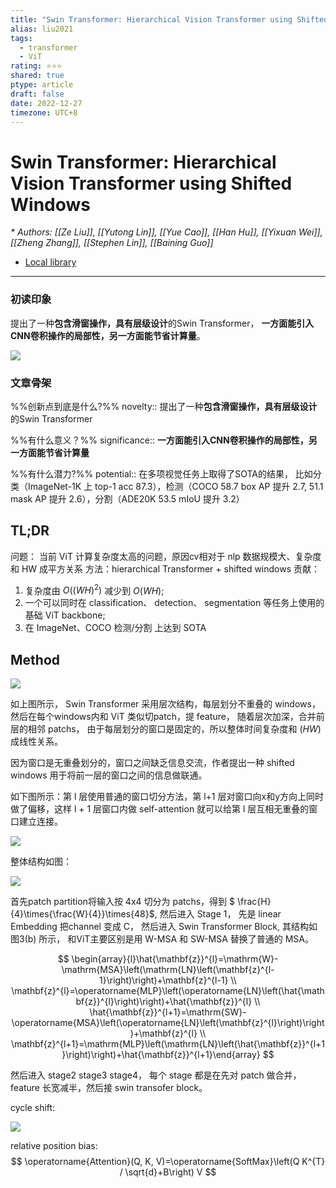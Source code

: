 ```yaml
---
title: "Swin Transformer: Hierarchical Vision Transformer using Shifted Windows"
alias: liu2021
tags:
  - transformer
  - ViT
rating: ⭐⭐⭐
shared: true
ptype: article
draft: false
date: 2022-12-27
timezone: UTC+8
---
```



# Swin Transformer: Hierarchical Vision Transformer using Shifted Windows
<cite>* Authors: [[Ze Liu]], [[Yutong Lin]], [[Yue Cao]], [[Han Hu]], [[Yixuan Wei]], [[Zheng Zhang]], [[Stephen Lin]], [[Baining Guo]]</cite>


* [Local library](zotero://select/items/1_68QHE4RG)

***

### 初读印象

提出了一种**包含滑窗操作，具有层级设计**的Swin Transformer， **一方面能引入CNN卷积操作的局部性，另一方面能节省计算量**。

![](https://markdown-imagebed.oss-cn-beijing.aliyuncs.com/imgs/20210628201327.png)

### 文章骨架
%%创新点到底是什么?%%
novelty:: 提出了一种**包含滑窗操作，具有层级设计**的Swin Transformer

%%有什么意义？%%
significance:: **一方面能引入CNN卷积操作的局部性，另一方面能节省计算量**

%%有什么潜力?%% 
potential:: 在多项视觉任务上取得了SOTA的结果， 比如分类（ImageNet-1K 上 top-1 acc 87.3），检测（COCO 58.7 box AP 提升 2.7, 51.1 mask AP 提升 2.6），分割（ADE20K 53.5 mIoU 提升 3.2）

## TL;DR
问题： 当前 ViT 计算复杂度太高的问题，原因cv相对于 nlp 数据规模大、复杂度和 HW 成平方关系
方法：hierarchical Transformer + shifted windows
贡献：
1. 复杂度由 $O((WH)^2)$ 减少到 $O(WH)$;
2. 一个可以同时在 classification、 detection、 segmentation 等任务上使用的基础 ViT backbone;
3. 在 ImageNet、COCO 检测/分割 上达到 SOTA

## Method

![](https://markdown-imagebed.oss-cn-beijing.aliyuncs.com/imgs/20210628201327.png)

如上图所示， Swin Transformer 采用层次结构，每层划分不重叠的 windows， 然后在每个windows内和 ViT 类似切patch，提 feature， 随着层次加深，合并前层的相邻 patchs， 由于每层划分的窗口是固定的，所以整体时间复杂度和 $(HW)$ 成线性关系。

因为窗口是无重叠划分的，窗口之间缺乏信息交流，作者提出一种 shifted windows 用于将前一层的窗口之间的信息做联通。

如下图所示：第 l 层使用普通的窗口切分方法，第 l+1 层对窗口向x和y方向上同时做了偏移，这样 l + 1 层窗口内做 self-attention 就可以给第 l 层互相无重叠的窗口建立连接。


![](https://markdown-imagebed.oss-cn-beijing.aliyuncs.com/imgs/20210628202837.png)


整体结构如图：

![](https://markdown-imagebed.oss-cn-beijing.aliyuncs.com/imgs/20210628203616.png)

首先patch partition将输入按 4x4 切分为 patchs，得到 $ \frac{H}{4}\times{\frac{W}{4}}\times{48}$, 然后进入 Stage 1， 先是 linear Embedding 把channel 变成 C， 然后进入 Swin Transformer Block, 其结构如图3(b) 所示， 和ViT主要区别是用 W-MSA 和 SW-MSA 替换了普通的 MSA。

$$
\begin{array}{l}\hat{\mathbf{z}}^{l}=\mathrm{W}-\mathrm{MSA}\left(\mathrm{LN}\left(\mathbf{z}^{l-1}\right)\right)+\mathbf{z}^{l-1} \\ \mathbf{z}^{l}=\operatorname{MLP}\left(\operatorname{LN}\left(\hat{\mathbf{z}}^{l}\right)\right)+\hat{\mathbf{z}}^{l} \\ \hat{\mathbf{z}}^{l+1}=\mathrm{SW}-\operatorname{MSA}\left(\operatorname{LN}\left(\mathbf{z}^{l}\right)\right)+\mathbf{z}^{l} \\ \mathbf{z}^{l+1}=\mathrm{MLP}\left(\mathrm{LN}\left(\hat{\mathbf{z}}^{l+1}\right)\right)+\hat{\mathbf{z}}^{l+1}\end{array}
$$

然后进入 stage2 stage3 stage4， 每个 stage 都是在先对 patch 做合并，feature 长宽减半，然后接 swin transofer block。

cycle shift:

![](https://markdown-imagebed.oss-cn-beijing.aliyuncs.com/imgs/20210628213309.png)

relative position bias:
$$
\operatorname{Attention}(Q, K, V)=\operatorname{SoftMax}\left(Q K^{T} / \sqrt{d}+B\right) V
$$